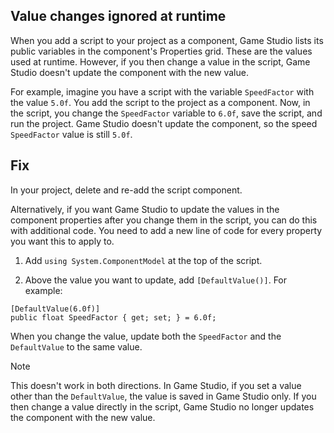 ## Value changes ignored at runtime
  
When you add a script to your project as a component, Game Studio lists its public variables in the component's Properties grid. These are the values used at runtime. However, if you then change a value in the script, Game Studio doesn't update the component with the new value.

For example, imagine you have a script with the variable `SpeedFactor` with the value `5.0f`. You add the script to the project as a component. Now, in the script, you change the `SpeedFactor` variable to `6.0f`, save the script, and run the project. Game Studio doesn't update the component, so the speed `SpeedFactor` value is still `5.0f`.

## Fix

In your project, delete and re-add the script component.

Alternatively, if you want Game Studio to update the values in the component properties after you change them in the script, you can do this with additional code. You need to add a new line of code for every property you want this to apply to.

1. Add `using System.ComponentModel` at the top of the script.

2. Above the value you want to update, add ``[DefaultValue()]``. For example:

```
[DefaultValue(6.0f)]
public float SpeedFactor { get; set; } = 6.0f;
```

When you change the value, update both the `SpeedFactor` and the `DefaultValue` to the same value.

> [!Note]
> This doesn't work in both directions. In Game Studio, if you set a value other than the `DefaultValue`, the value is saved in Game Studio only. If you then change a value directly in the script, Game Studio no longer updates the component with the new value.